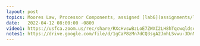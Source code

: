 ```yaml
---
layout: post
topics: Moores Law, Processor Components, assigned [lab6](assignments/lab06.html) due 4/18
date:   2022-04-12 08:00:00 -0800
video1: https://usfca.zoom.us/rec/share/RXcHvswBzLoE7ZWXI2LH8hTqcwqldscdooNMfWdve4jzMidBZ4zEAQosJSR4uOS4.v8ffVr0alfWzDuMK
notes1: https://drive.google.com/file/d/1gCaP8zMn7dCQ3sgA2JmhLSvwu-3DnMvz/view?usp=sharing
---
```

